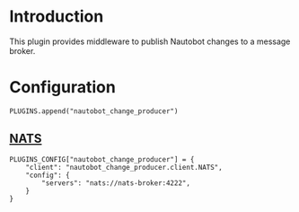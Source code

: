 # Introduction
This plugin provides middleware to publish Nautobot changes to a message broker.

# Configuration
```
PLUGINS.append("nautobot_change_producer")  
```

## [NATS](https://nats.io/)
```
PLUGINS_CONFIG["nautobot_change_producer"] = {
    "client": "nautobot_change_producer.client.NATS",
    "config": {
        "servers": "nats://nats-broker:4222",
    }   
}       
```